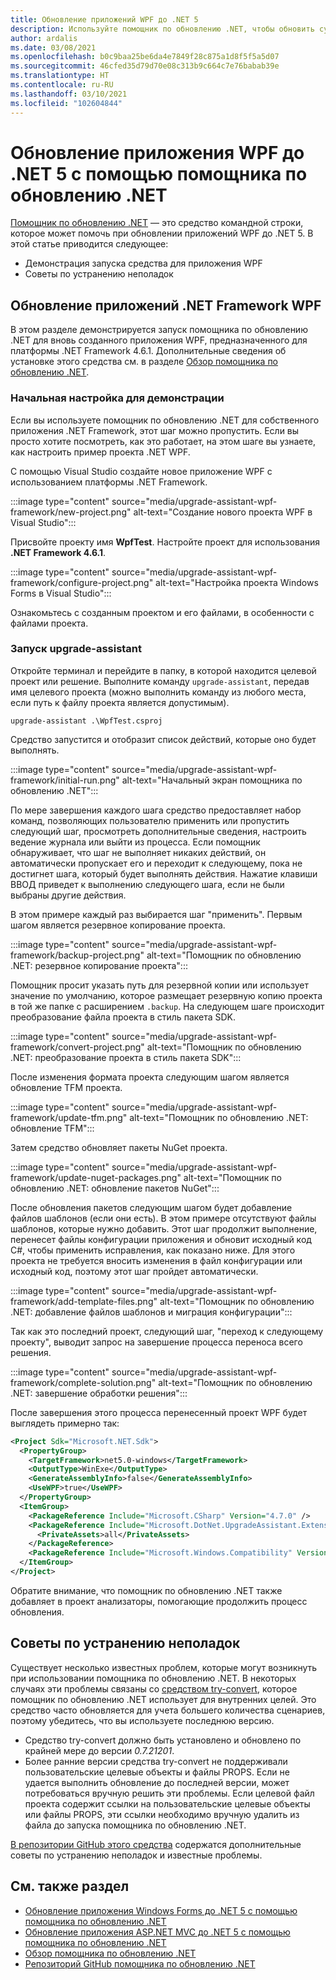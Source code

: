 ```yaml
---
title: Обновление приложений WPF до .NET 5
description: Используйте помощник по обновлению .NET, чтобы обновить существующее приложение WPF до .NET 5. Помощник по обновлению .NET — это средство CLI, которое помогает перенести приложение с .NET Framework на .NET 5.
author: ardalis
ms.date: 03/08/2021
ms.openlocfilehash: b0c9baa25be6da4e7849f28c875a1d8f5f5a5d07
ms.sourcegitcommit: 46cfed35d79d70e08c313b9c664c7e76babab39e
ms.translationtype: HT
ms.contentlocale: ru-RU
ms.lasthandoff: 03/10/2021
ms.locfileid: "102604844"
---
```

# <a name="upgrade-a-wpf-app-to-net-5-with-the-net-upgrade-assistant"></a>Обновление приложения WPF до .NET 5 с помощью помощника по обновлению .NET

[Помощник по обновлению .NET](upgrade-assistant-overview.md) — это средство командной строки, которое может помочь при обновлении приложений WPF до .NET 5. В этой статье приводится следующее:

- Демонстрация запуска средства для приложения WPF
- Советы по устранению неполадок

## <a name="upgrade-net-framework-wpf-apps"></a>Обновление приложений .NET Framework WPF

В этом разделе демонстрируется запуск помощника по обновлению .NET для вновь созданного приложения WPF, предназначенного для платформы .NET Framework 4.6.1. Дополнительные сведения об установке этого средства см. в разделе [Обзор помощника по обновлению .NET](upgrade-assistant-overview.md).

### <a name="initial-demo-setup"></a>Начальная настройка для демонстрации

Если вы используете помощник по обновлению .NET для собственного приложения .NET Framework, этот шаг можно пропустить. Если вы просто хотите посмотреть, как это работает, на этом шаге вы узнаете, как настроить пример проекта .NET WPF.

С помощью Visual Studio создайте новое приложение WPF с использованием платформы .NET Framework.

:::image type="content" source="media/upgrade-assistant-wpf-framework/new-project.png" alt-text="Создание нового проекта WPF в Visual Studio":::

Присвойте проекту имя **WpfTest**. Настройте проект для использования **.NET Framework 4.6.1**.

:::image type="content" source="media/upgrade-assistant-wpf-framework/configure-project.png" alt-text="Настройка проекта Windows Forms в Visual Studio":::

Ознакомьтесь с созданным проектом и его файлами, в особенности с файлами проекта.

### <a name="run-upgrade-assistant"></a>Запуск upgrade-assistant

Откройте терминал и перейдите в папку, в которой находится целевой проект или решение. Выполните команду `upgrade-assistant`, передав имя целевого проекта (можно выполнить команду из любого места, если путь к файлу проекта является допустимым).

```console
upgrade-assistant .\WpfTest.csproj
```

Средство запустится и отобразит список действий, которые оно будет выполнять.

:::image type="content" source="media/upgrade-assistant-wpf-framework/initial-run.png" alt-text="Начальный экран помощника по обновлению .NET":::

По мере завершения каждого шага средство предоставляет набор команд, позволяющих пользователю применить или пропустить следующий шаг, просмотреть дополнительные сведения, настроить ведение журнала или выйти из процесса. Если помощник обнаруживает, что шаг не выполняет никаких действий, он автоматически пропускает его и переходит к следующему, пока не достигнет шага, который будет выполнять действия. Нажатие клавиши ВВОД приведет к выполнению следующего шага, если не были выбраны другие действия.

В этом примере каждый раз выбирается шаг "применить". Первым шагом является резервное копирование проекта.

:::image type="content" source="media/upgrade-assistant-wpf-framework/backup-project.png" alt-text="Помощник по обновлению .NET: резервное копирование проекта":::

Помощник просит указать путь для резервной копии или использует значение по умолчанию, которое размещает резервную копию проекта в той же папке с расширением `.backup`. На следующем шаге происходит преобразование файла проекта в стиль пакета SDK.

:::image type="content" source="media/upgrade-assistant-wpf-framework/convert-project.png" alt-text="Помощник по обновлению .NET: преобразование проекта в стиль пакета SDK":::

После изменения формата проекта следующим шагом является обновление TFM проекта.

:::image type="content" source="media/upgrade-assistant-wpf-framework/update-tfm.png" alt-text="Помощник по обновлению .NET: обновление TFM":::

Затем средство обновляет пакеты NuGet проекта.

:::image type="content" source="media/upgrade-assistant-wpf-framework/update-nuget-packages.png" alt-text="Помощник по обновлению .NET: обновление пакетов NuGet":::

После обновления пакетов следующим шагом будет добавление файлов шаблонов (если они есть). В этом примере отсутствуют файлы шаблонов, которые нужно добавить. Этот шаг продолжит выполнение, перенесет файлы конфигурации приложения и обновит исходный код C#, чтобы применить исправления, как показано ниже. Для этого проекта не требуется вносить изменения в файл конфигурации или исходный код, поэтому этот шаг пройдет автоматически.

:::image type="content" source="media/upgrade-assistant-wpf-framework/add-template-files.png" alt-text="Помощник по обновлению .NET: добавление файлов шаблонов и миграция конфигурации":::

Так как это последний проект, следующий шаг, "переход к следующему проекту", выводит запрос на завершение процесса переноса всего решения.

:::image type="content" source="media/upgrade-assistant-wpf-framework/complete-solution.png" alt-text="Помощник по обновлению .NET: завершение обработки решения":::

После завершения этого процесса перенесенный проект WPF будет выглядеть примерно так:

```xml
<Project Sdk="Microsoft.NET.Sdk">
  <PropertyGroup>
    <TargetFramework>net5.0-windows</TargetFramework>
    <OutputType>WinExe</OutputType>
    <GenerateAssemblyInfo>false</GenerateAssemblyInfo>
    <UseWPF>true</UseWPF>
  </PropertyGroup>
  <ItemGroup>
    <PackageReference Include="Microsoft.CSharp" Version="4.7.0" />
    <PackageReference Include="Microsoft.DotNet.UpgradeAssistant.Extensions.Default.Analyzers" Version="0.2.211942">
      <PrivateAssets>all</PrivateAssets>
    </PackageReference>
    <PackageReference Include="Microsoft.Windows.Compatibility" Version="5.0.2" />
  </ItemGroup>
</Project>
```

Обратите внимание, что помощник по обновлению .NET также добавляет в проект анализаторы, помогающие продолжить процесс обновления.

## <a name="troubleshooting-tips"></a>Советы по устранению неполадок

Существует несколько известных проблем, которые могут возникнуть при использовании помощника по обновлению .NET. В некоторых случаях эти проблемы связаны со [средством try-convert](https://github.com/dotnet/try-convert), которое помощник по обновлению .NET использует для внутренних целей. Это средство часто обновляется для учета большего количества сценариев, поэтому убедитесь, что вы используете последнюю версию.

- Средство try-convert должно быть установлено и обновлено по крайней мере до версии _0.7.21201_.
- Более ранние версии средства try-convert не поддерживали пользовательские целевые объекты и файлы PROPS. Если не удается выполнить обновление до последней версии, может потребоваться вручную решить эти проблемы. Если целевой файл проекта содержит ссылки на пользовательские целевые объекты или файлы PROPS, эти ссылки необходимо вручную удалить из файла до запуска помощника по обновлению .NET.

[В репозитории GitHub этого средства](https://github.com/dotnet/upgrade-assistant#troubleshooting-common-issues) содержатся дополнительные советы по устранению неполадок и известные проблемы.

## <a name="see-also"></a>См. также раздел

- [Обновление приложения Windows Forms до .NET 5 с помощью помощника по обновлению .NET](upgrade-assistant-winforms-framework.md)
- [Обновление приложения ASP.NET MVC до .NET 5 с помощью помощника по обновлению .NET](upgrade-assistant-aspnetmvc.md)
- [Обзор помощника по обновлению .NET](upgrade-assistant-overview.md)
- [Репозиторий GitHub помощника по обновлению .NET](https://github.com/dotnet/upgrade-assistant)
